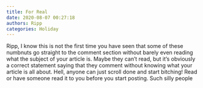 ```yaml
---
title: For Real
date: 2020-08-07 00:27:18
authors: Ripp
categories: Holiday
---
```


 Ripp, I know this is not the first time you have seen that some of these numbnuts go straight to the comment section without barely even reading what the subject of your article is. Maybe they can’t read, but it’s obviously a correct statement saying that they comment without knowing what your article is all about. Hell, anyone can just scroll done and start bitching!  Read or have someone read it to you before you start posting. Such silly people